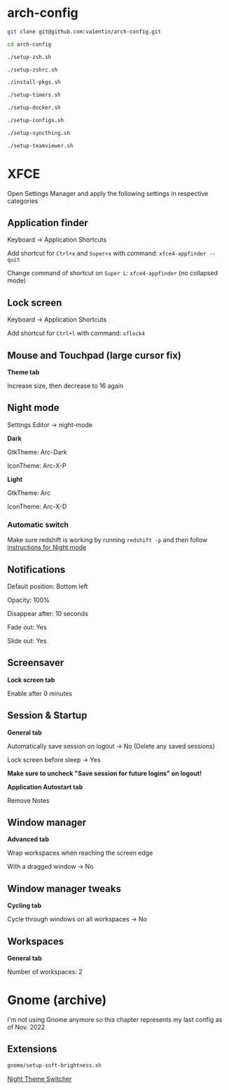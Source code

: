 # arch-config

```bash
git clone git@github.com:va1entin/arch-config.git

cd arch-config

./setup-zsh.sh

./setup-zshrc.sh

./install-pkgs.sh

./setup-timers.sh

./setup-docker.sh

./setup-configs.sh

./setup-syncthing.sh

./setup-teamviewer.sh
```

# XFCE

Open Settings Manager and apply the following settings in respective categories

## Application finder

Keyboard -> Application Shortcuts

Add shortcut for `Ctrl+x` and `Super+x` with command: `xfce4-appfinder --quit`

Change command of shortcut on `Super L`: `xfce4-appfinder` (no collapsed mode)

## Lock screen

Keyboard -> Application Shortcuts

Add shortcut for `Ctrl+l` with command: `xflock4`

## Mouse and Touchpad (large cursor fix)

**Theme tab**

Increase size, then decrease to 16 again

## Night mode

Settings Editor -> night-mode

**Dark**

GtkTheme: Arc-Dark

IconTheme: Arc-X-P

**Light**

GtkTheme: Arc

IconTheme: Arc-X-D

### Automatic switch

Make sure redshift is working by running `redshift -p` and then follow [instructions for Night mode](https://github.com/bimlas/xfce4-night-mode#readme)

## Notifications

Default position: Bottom left

Opacity: 100%

Disappear after: 10 seconds

Fade out: Yes

Slide out: Yes

## Screensaver

**Lock screen tab**

Enable after 0 minutes

## Session & Startup

**General tab**

Automatically save session on logout -> No (Delete any saved sessions)

Lock screen before sleep -> Yes

**Make sure to uncheck "Save session for future logins" on logout!**

**Application Autostart tab**

Remove Notes

## Window manager

**Advanced tab**

Wrap workspaces when reaching the screen edge

With a dragged window -> No

## Window manager tweaks

**Cycling tab**

Cycle through windows on all workspaces -> No

## Workspaces

**General tab**

Number of workspaces: 2

# Gnome (archive)

I'm not using Gnome anymore so this chapter represents my last config as of Nov. 2022

## Extensions

```bash
gnome/setup-soft-brightness.sh
```

[Night Theme Switcher](https://extensions.gnome.org/extension/2236/night-theme-switcher/)
